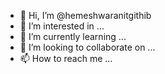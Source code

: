 - 👋 Hi, I’m @hemeshwaranitgithib
- 👀 I’m interested in ...
- 🌱 I’m currently learning ...
- 💞️ I’m looking to collaborate on ...
- 📫 How to reach me ...

<!---
hemeshwaranitgithib/hemeshwaranitgithib is a ✨ special ✨ repository because its `README.md` (this file) appears on your GitHub profile.
You can click the Preview link to take a look at your changes.
--->
